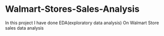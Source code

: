 # Walmart-Stores-Sales-Analysis
In this project I have done EDA(exploratory data analysis) On Walmart Store sales data analysis
